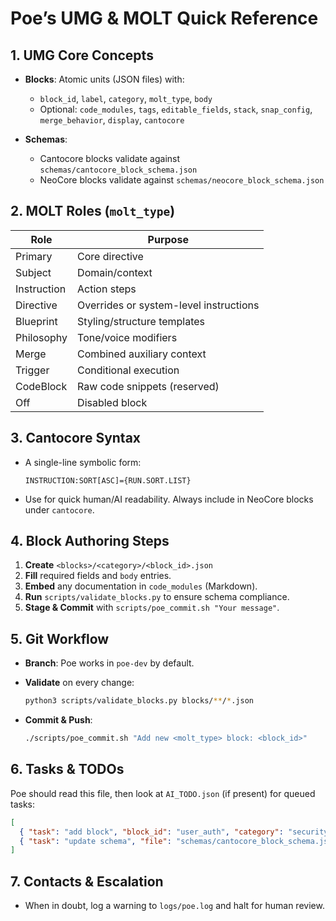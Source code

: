 # Poe’s UMG & MOLT Quick Reference

## 1. UMG Core Concepts

* **Blocks**: Atomic units (JSON files) with:

  * `block_id`, `label`, `category`, `molt_type`, `body`
  * Optional: `code_modules`, `tags`, `editable_fields`, `stack`, `snap_config`, `merge_behavior`, `display`, `cantocore`
* **Schemas**:

  * Cantocore blocks validate against `schemas/cantocore_block_schema.json`
  * NeoCore blocks validate against `schemas/neocore_block_schema.json`

## 2. MOLT Roles (`molt_type`)

| Role        | Purpose                                |
| ----------- | -------------------------------------- |
| Primary     | Core directive                         |
| Subject     | Domain/context                         |
| Instruction | Action steps                           |
| Directive   | Overrides or system-level instructions |
| Blueprint   | Styling/structure templates            |
| Philosophy  | Tone/voice modifiers                   |
| Merge       | Combined auxiliary context             |
| Trigger     | Conditional execution                  |
| CodeBlock   | Raw code snippets (reserved)           |
| Off         | Disabled block                         |

## 3. Cantocore Syntax

* A single-line symbolic form:

  ```
  INSTRUCTION:SORT[ASC]={RUN.SORT.LIST}
  ```
* Use for quick human/AI readability. Always include in NeoCore blocks under `cantocore`.

## 4. Block Authoring Steps

1. **Create** `<blocks>/<category>/<block_id>.json`
2. **Fill** required fields and `body` entries.
3. **Embed** any documentation in `code_modules` (Markdown).
4. **Run** `scripts/validate_blocks.py` to ensure schema compliance.
5. **Stage & Commit** with `scripts/poe_commit.sh "Your message"`.

## 5. Git Workflow

* **Branch**: Poe works in `poe-dev` by default.
* **Validate** on every change:

  ```bash
  python3 scripts/validate_blocks.py blocks/**/*.json
  ```
* **Commit & Push**:

  ```bash
  ./scripts/poe_commit.sh "Add new <molt_type> block: <block_id>"
  ```

## 6. Tasks & TODOs

Poe should read this file, then look at `AI_TODO.json` (if present) for queued tasks:

```json
[
  { "task": "add block", "block_id": "user_auth", "category": "security", "molt_type": "Instruction" },
  { "task": "update schema", "file": "schemas/cantocore_block_schema.json" }
]
```

## 7. Contacts & Escalation

* When in doubt, log a warning to `logs/poe.log` and halt for human review.

